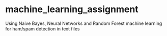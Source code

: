 # machine_learning_assignment
Using Naive Bayes, Neural Networks and Random Forest machine learning for ham/spam detection in text files
